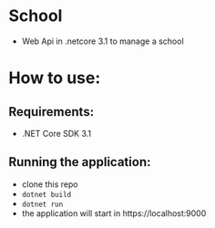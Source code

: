 # School
- Web Api in .netcore 3.1 to manage a school


# How to use:

## Requirements:

- .NET Core SDK 3.1

## Running the application:

- clone this repo
- `dotnet build`
- `dotnet run`
- the application will start in https://localhost:9000
